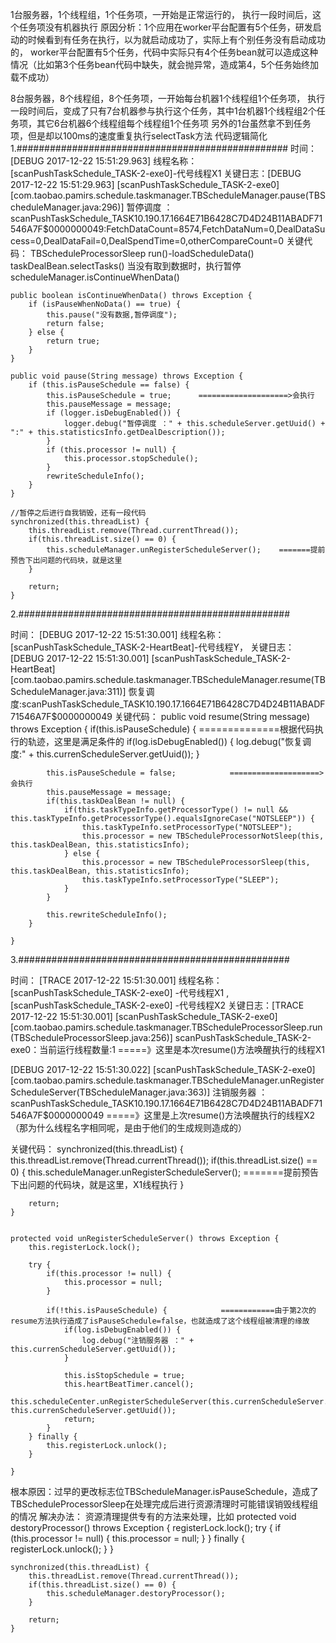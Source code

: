 1台服务器，1个线程组，1个任务项，一开始是正常运行的，
执行一段时间后，这个任务项没有机器执行
原因分析：1个应用在worker平台配置有5个任务，研发启动的时候看到有任务在执行，以为就启动成功了，实际上有个别任务没有启动成功的，
worker平台配置有5个任务，代码中实际只有4个任务bean就可以造成这种情况（比如第3个任务bean代码中缺失，就会抛异常，造成第4，5个任务始终加载不成功）

8台服务器，8个线程组，8个任务项，一开始每台机器1个线程组1个任务项，
执行一段时间后，变成了只有7台机器参与执行这个任务，其中1台机器1个线程组2个任务项，其它6台机器6个线程组每个线程组1个任务项
另外的1台虽然拿不到任务项，但是却以100ms的速度重复执行selectTask方法
代码逻辑简化
1.#################################################
时间：[DEBUG 2017-12-22 15:51:29.963]
线程名称：[scanPushTaskSchedule_TASK-2-exe0]-代号线程X1
关键日志：[DEBUG 2017-12-22 15:51:29.963] [scanPushTaskSchedule_TASK-2-exe0] [com.taobao.pamirs.schedule.taskmanager.TBScheduleManager.pause(TBScheduleManager.java:296)] 暂停调度 ：scanPushTaskSchedule_TASK$10.190.17.166$4E71B6428C7D4D24B11ABADF71546A7F$0000000049:FetchDataCount=8574,FetchDataNum=0,DealDataSucess=0,DealDataFail=0,DealSpendTime=0,otherCompareCount=0
关键代码：
TBScheduleProcessorSleep
	run()-loadScheduleData()
	   		  taskDealBean.selectTasks()
	      当没有取到数据时，执行暂停
	      scheduleManager.isContinueWhenData()


    public boolean isContinueWhenData() throws Exception {
        if (isPauseWhenNoData() == true) {
            this.pause("没有数据,暂停调度");
            return false;
        } else {
            return true;
        }
    }

    public void pause(String message) throws Exception {
        if (this.isPauseSchedule == false) {
            this.isPauseSchedule = true;      ====================>会执行
            this.pauseMessage = message;
            if (logger.isDebugEnabled()) {
                logger.debug("暂停调度 ：" + this.scheduleServer.getUuid() + ":" + this.statisticsInfo.getDealDescription());
            }
            if (this.processor != null) {
                this.processor.stopSchedule();
            }
            rewriteScheduleInfo();
        }
    }

    //暂停之后进行自我销毁，还有一段代码
    synchronized(this.threadList) {
        this.threadList.remove(Thread.currentThread());
        if(this.threadList.size() == 0) {
            this.scheduleManager.unRegisterScheduleServer();    =======提前预告下出问题的代码块，就是这里
        }

        return;
    }

2.#################################################

时间： [DEBUG 2017-12-22 15:51:30.001]
线程名称：[scanPushTaskSchedule_TASK-2-HeartBeat]-代号线程Y，
关键日志：[DEBUG 2017-12-22 15:51:30.001] [scanPushTaskSchedule_TASK-2-HeartBeat] [com.taobao.pamirs.schedule.taskmanager.TBScheduleManager.resume(TBScheduleManager.java:311)] 恢复调度:scanPushTaskSchedule_TASK$10.190.17.166$4E71B6428C7D4D24B11ABADF71546A7F$0000000049
关键代码：
    public void resume(String message) throws Exception {
        if(this.isPauseSchedule) {      ==============根据代码执行的轨迹，这里是满足条件的
            if(log.isDebugEnabled()) {
                log.debug("恢复调度:" + this.currenScheduleServer.getUuid());
            }

            this.isPauseSchedule = false;            ====================>会执行
            this.pauseMessage = message;
            if(this.taskDealBean != null) {
                if(this.taskTypeInfo.getProcessorType() != null && this.taskTypeInfo.getProcessorType().equalsIgnoreCase("NOTSLEEP")) {
                    this.taskTypeInfo.setProcessorType("NOTSLEEP");
                    this.processor = new TBScheduleProcessorNotSleep(this, this.taskDealBean, this.statisticsInfo);
                } else {
                    this.processor = new TBScheduleProcessorSleep(this, this.taskDealBean, this.statisticsInfo);
                    this.taskTypeInfo.setProcessorType("SLEEP");
                }
            }

            this.rewriteScheduleInfo();
        }

    }


3.#################################################

时间： [TRACE 2017-12-22 15:51:30.001]
线程名称：[scanPushTaskSchedule_TASK-2-exe0] -代号线程X1 , [scanPushTaskSchedule_TASK-2-exe0] -代号线程X2
关键日志：[TRACE 2017-12-22 15:51:30.001] [scanPushTaskSchedule_TASK-2-exe0] [com.taobao.pamirs.schedule.taskmanager.TBScheduleProcessorSleep.run(TBScheduleProcessorSleep.java:256)] scanPushTaskSchedule_TASK-2-exe0：当前运行线程数量:1 =====》这里是本次resume()方法唤醒执行的线程X1

[DEBUG 2017-12-22 15:51:30.022] [scanPushTaskSchedule_TASK-2-exe0] [com.taobao.pamirs.schedule.taskmanager.TBScheduleManager.unRegisterScheduleServer(TBScheduleManager.java:363)] 注销服务器 ：scanPushTaskSchedule_TASK$10.190.17.166$4E71B6428C7D4D24B11ABADF71546A7F$0000000049 =====》这里是上次resume()方法唤醒执行的线程X2（那为什么线程名字相同呢，是由于他们的生成规则造成的）

关键代码：
	synchronized(this.threadList) {
        this.threadList.remove(Thread.currentThread());
        if(this.threadList.size() == 0) {
            this.scheduleManager.unRegisterScheduleServer();    =======提前预告下出问题的代码块，就是这里，X1线程执行
        }

        return;
    }


    protected void unRegisterScheduleServer() throws Exception {
        this.registerLock.lock();

        try {
            if(this.processor != null) {
                this.processor = null;
            }

            if(!this.isPauseSchedule) {            ============由于第2次的resume方法执行造成了isPauseSchedule=false，也就造成了这个线程组被清理的缘故
                if(log.isDebugEnabled()) {
                    log.debug("注销服务器 ：" + this.currenScheduleServer.getUuid());
                }

                this.isStopSchedule = true;
                this.heartBeatTimer.cancel();
                this.scheduleCenter.unRegisterScheduleServer(this.currenScheduleServer.getTaskType(), this.currenScheduleServer.getUuid());
                return;
            }
        } finally {
            this.registerLock.unlock();
        }

    }


根本原因：过早的更改标志位TBScheduleManager.isPauseSchedule，造成了TBScheduleProcessorSleep在处理完成后进行资源清理时可能错误销毁线程组的情况
解决办法：
资源清理提供专有的方法来处理，比如
    protected void destoryProcessor() throws Exception {
        registerLock.lock();
        try {
            if (this.processor != null) {
                this.processor = null;
            }
        } finally {
            registerLock.unlock();
        }
    }

	synchronized(this.threadList) {
        this.threadList.remove(Thread.currentThread());
        if(this.threadList.size() == 0) {
            this.scheduleManager.destoryProcessor();
        }

        return;
    }



